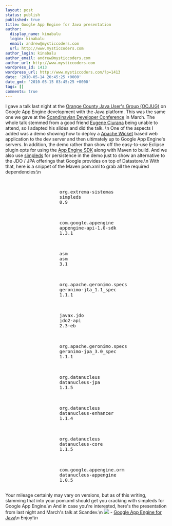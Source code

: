 ```yaml
---
layout: post
status: publish
published: true
title: Google App Engine for Java presentation
author:
  display_name: kinabalu
  login: kinabalu
  email: andrew@mysticcoders.com
  url: http://www.mysticcoders.com
author_login: kinabalu
author_email: andrew@mysticcoders.com
author_url: http://www.mysticcoders.com
wordpress_id: 1413
wordpress_url: http://www.mysticcoders.com/?p=1413
date: '2010-05-14 20:45:25 +0000'
date_gmt: '2010-05-15 03:45:25 +0000'
tags: []
comments: true
---
```

I gave a talk last night at the <a href="http://ocjug.org" target="_blank">Orange County Java User's Group (OCJUG)</a> on Google App Engine development with the Java platform.  This was the same one we gave at the <a href="http://scandevconf.se" target="_blank">Scandinavian Developer Conference</a> in March.  The whole talk stemmed from a good friend <a href="http://www.eugeneciurana.com" target="_blank">Eugene Ciurana</a> being unable to attend, so I adapted his slides and did the talk.  \n
One of the aspects I added was a demo showing how to deploy a <a href="http://wicket.apache.org" target="_blank">Apache Wicket</a> based web application to the dev server and then ultimately up to Google App Engine's servers.  In addition, the demo rather than show off the easy-to-use Eclipse plugin opts for using the <a href="http://code.google.com/appengine/downloads.html" target="_blank">App Engine SDK</a> along with Maven to build.  And we also use <a href="http://code.google.com/p/simpleds/" target="_blank">simpleds</a> for persistence in the demo just to show an alternative to the JDO / JPA offerings that Google provides on top of Datastore.\n
With that, here is a snippet of the Maven pom.xml to grab all the required dependencies:\n
<pre lang="xml" colla="+">

                <dependency>
                    <groupId>org.extrema-sistemas</groupId>
                    <artifactId>simpleds</artifactId>
                    <version>0.9</version>
                </dependency>

                <dependency>
                    <groupId>com.google.appengine</groupId>
                    <artifactId>appengine-api-1.0-sdk</artifactId>
                    <version>1.3.1</version>
                </dependency>

                <dependency>
                    <groupId>asm</groupId>
                    <artifactId>asm</artifactId>
                    <version>3.1</version>
                </dependency>

                <dependency>
                    <groupId>org.apache.geronimo.specs</groupId>
                    <artifactId>geronimo-jta_1.1_spec</artifactId>
                    <version>1.1.1</version>
                </dependency>

                <dependency>
                    <groupId>javax.jdo</groupId>
                    <artifactId>jdo2-api</artifactId>
                    <version>2.3-eb</version>
                </dependency>

                <dependency>
                    <groupId>org.apache.geronimo.specs</groupId>
                    <artifactId>geronimo-jpa_3.0_spec</artifactId>
                    <version>1.1.1</version>
                </dependency>

                <dependency>
                    <groupId>org.datanucleus</groupId>
                    <artifactId>datanucleus-jpa</artifactId>
                    <version>1.1.5</version>
                </dependency>

                <dependency>
                    <groupId>org.datanucleus</groupId>
                    <artifactId>datanucleus-enhancer</artifactId>
                    <version>1.1.4</version>
                </dependency>

                <dependency>
                    <groupId>org.datanucleus</groupId>
                    <artifactId>datanucleus-core</artifactId>
                    <version>1.1.5</version>
                </dependency>

                <dependency>
                    <groupId>com.google.appengine.orm</groupId>
                    <artifactId>datanucleus-appengine</artifactId>
                    <version>1.0.5</version>
                </dependency>
</pre>
Your mileage certainly may vary on versions, but as of this writing, slamming that into your pom.xml should get you cracking with simpleds for Google App Engine.\n
And in case you're interested, here's the presentation from last night and March's talk at Scandev.\n
<a href="http://www.mysticcoders.com/wp-content/uploads/2010/05/Google-App-Engine-Java-HOWTO.pdf"><img src="http://www.mysticcoders.com/wp-includes/images/crystal/document.png" border="0" /></a>&nbsp;-&nbsp;<a href="http://www.mysticcoders.com/wp-content/uploads/2010/05/Google-App-Engine-Java-HOWTO.pdf">Google App Engine for Java</a>\n
Enjoy!\n
